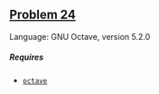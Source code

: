 ## [Problem 24](https://projecteuler.net/problem=24)

Language: GNU Octave, version 5.2.0

##### Requires

- [`octave`](https://www.gnu.org/software/octave/)
